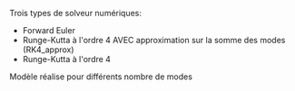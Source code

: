 Trois types de solveur numériques:
- Forward Euler
- Runge-Kutta à l'ordre 4 AVEC approximation sur la somme des modes (RK4_approx)
- Runge-Kutta à l'ordre 4

Modèle réalise pour différents nombre de modes